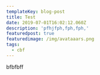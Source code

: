 ```yaml
---
templateKey: blog-post
title: Test
date: 2019-07-01T16:02:12.060Z
description: 'pfhjfph,fph,fph,'
featuredpost: true
featuredimage: /img/avataaars.png
tags:
  - cbf
---
```

bfbfbff
